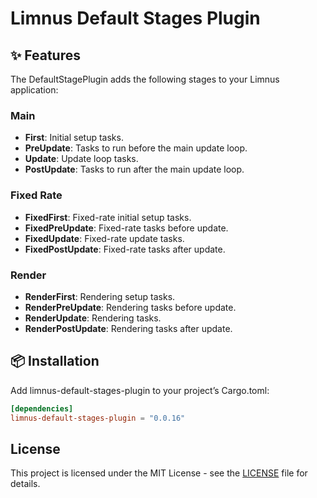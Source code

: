 # Limnus Default Stages Plugin

## ✨ Features

The DefaultStagePlugin adds the following stages to your Limnus application:

### Main

- **First**: Initial setup tasks.
- **PreUpdate**: Tasks to run before the main update loop.
- **Update**: Update loop tasks.
- **PostUpdate**: Tasks to run after the main update loop.

### Fixed Rate

- **FixedFirst**: Fixed-rate initial setup tasks.
- **FixedPreUpdate**: Fixed-rate tasks before update.
- **FixedUpdate**: Fixed-rate update tasks.
- **FixedPostUpdate**: Fixed-rate tasks after update.

### Render

- **RenderFirst**: Rendering setup tasks.
- **RenderPreUpdate**: Rendering tasks before update.
- **RenderUpdate**: Rendering tasks.
- **RenderPostUpdate**: Rendering tasks after update.

## 📦 Installation

Add limnus-default-stages-plugin to your project’s Cargo.toml:

```toml
[dependencies]
limnus-default-stages-plugin = "0.0.16"
```

## License

This project is licensed under the MIT License - see the [LICENSE](LICENSE) file for details.

